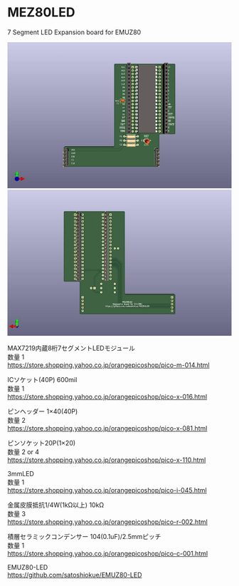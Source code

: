 # MEZ80LED
7 Segment LED Expansion board for EMUZ80


![MEZ80LED PCB TOP](https://github.com/satoshiokue/MEZ80LED/blob/main/MEZ80LED_top.jpg)
![MEZ80LED PCB BOTTOM](https://github.com/satoshiokue/MEZ80LED/blob/main/MEZ80LED_bottom.jpg)

MAX7219内蔵8桁7セグメントLEDモジュール  
数量 1  
https://store.shopping.yahoo.co.jp/orangepicoshop/pico-m-014.html

ICソケット(40P) 600mil  
数量 1  
https://store.shopping.yahoo.co.jp/orangepicoshop/pico-x-016.html

ピンヘッダー 1×40(40P)  
数量 2  
https://store.shopping.yahoo.co.jp/orangepicoshop/pico-x-081.html

ピンソケット20P(1×20)  
数量 2 or 4  
https://store.shopping.yahoo.co.jp/orangepicoshop/pico-x-110.html

3mmLED  
数量 1  
https://store.shopping.yahoo.co.jp/orangepicoshop/pico-i-045.html

金属皮膜抵抗1/4W(1kΩ以上) 10kΩ  
数量 3  
https://store.shopping.yahoo.co.jp/orangepicoshop/pico-r-002.html

積層セラミックコンデンサー 104(0.1uF)/2.5mmピッチ  
数量 1  
https://store.shopping.yahoo.co.jp/orangepicoshop/pico-c-001.html

EMUZ80-LED  
https://github.com/satoshiokue/EMUZ80-LED  
